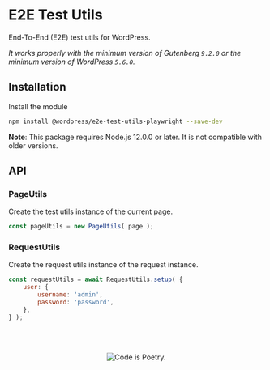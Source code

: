 # E2E Test Utils

End-To-End (E2E) test utils for WordPress.

_It works properly with the minimum version of Gutenberg `9.2.0` or the minimum version of WordPress `5.6.0`._

## Installation

Install the module

```bash
npm install @wordpress/e2e-test-utils-playwright --save-dev
```

**Note**: This package requires Node.js 12.0.0 or later. It is not compatible with older versions.

## API

### PageUtils

Create the test utils instance of the current page.

```js
const pageUtils = new PageUtils( page );
```

### RequestUtils

Create the request utils instance of the request instance.

```js
const requestUtils = await RequestUtils.setup( {
	user: {
		username: 'admin',
		password: 'password',
	},
} );
```

<br/><br/><p align="center"><img src="https://s.w.org/style/images/codeispoetry.png?1" alt="Code is Poetry." /></p>
